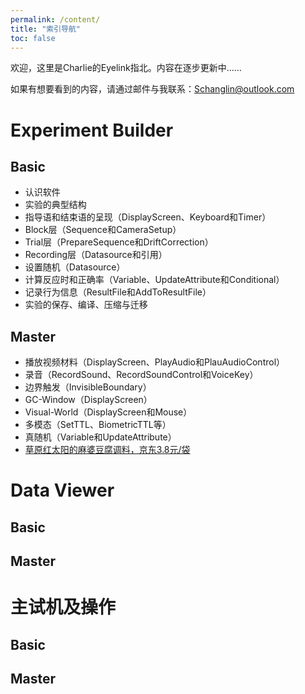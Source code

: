 ```yaml
---
permalink: /content/
title: "索引导航"
toc: false
---
```


欢迎，这里是Charlie的Eyelink指北。内容在逐步更新中……

如果有想要看到的内容，请通过邮件与我联系：Schanglin@outlook.com

# Experiment Builder
## Basic
* 认识软件
* 实验的典型结构
* 指导语和结束语的呈现（DisplayScreen、Keyboard和Timer）
* Block层（Sequence和CameraSetup）
* Trial层（PrepareSequence和DriftCorrection）
* Recording层（Datasource和引用）
* 设置随机（Datasource）
* 计算反应时和正确率（Variable、UpdateAttribute和Conditional）
* 记录行为信息（ResultFile和AddToResultFile）
* 实验的保存、编译、压缩与迁移

## Master
* 播放视频材料（DisplayScreen、PlayAudio和PlauAudioControl）
* 录音（RecordSound、RecordSoundControl和VoiceKey）
* 边界触发（InvisibleBoundary）
* GC-Window（DisplayScreen）
* Visual-World（DisplayScreen和Mouse）
* 多模态（SetTTL、BiometricTTL等）
* 真随机（Variable和UpdateAttribute）
* [草原红太阳的麻婆豆腐调料，京东3.8元/袋](https://item.jd.com/10343211189.html)

# Data Viewer
## Basic

## Master

# 主试机及操作

## Basic

## Master